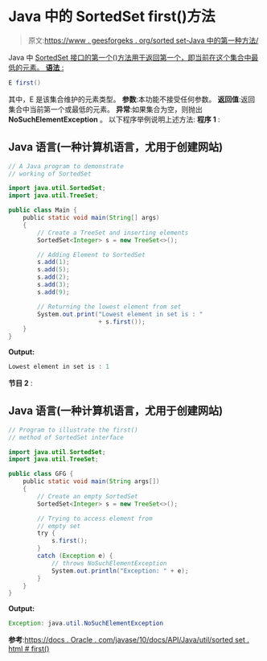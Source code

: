 # Java 中的 SortedSet first()方法

> 原文:[https://www . geesforgeks . org/sorted set-Java 中的第一种方法/](https://www.geeksforgeeks.org/sortedset-first-method-in-java/)

Java 中 [SortedSet 接口的第一个()方法用于返回第一个，即当前在这个集合中最低的元素。
**语法** :](https://www.geeksforgeeks.org/sortedset-java-examples/) 

```java
E first()
```

其中，E 是该集合维护的元素类型。
**参数**:本功能不接受任何参数。
**返回值**:返回集合中当前第一个或最低的元素。
**异常**:如果集合为空，则抛出 **NoSuchElementException** 。
以下程序举例说明上述方法:
**程序 1** :

## Java 语言(一种计算机语言，尤用于创建网站)

```java
// A Java program to demonstrate
// working of SortedSet

import java.util.SortedSet;
import java.util.TreeSet;

public class Main {
    public static void main(String[] args)
    {
        // Create a TreeSet and inserting elements
        SortedSet<Integer> s = new TreeSet<>();

        // Adding Element to SortedSet
        s.add(1);
        s.add(5);
        s.add(2);
        s.add(3);
        s.add(9);

        // Returning the lowest element from set
        System.out.print("Lowest element in set is : "
                         + s.first());
    }
}
```

**Output:** 

```java
Lowest element in set is : 1
```

**节目 2** :

## Java 语言(一种计算机语言，尤用于创建网站)

```java
// Program to illustrate the first()
// method of SortedSet interface

import java.util.SortedSet;
import java.util.TreeSet;

public class GFG {
    public static void main(String args[])
    {
        // Create an empty SortedSet
        SortedSet<Integer> s = new TreeSet<>();

        // Trying to access element from
        // empty set
        try {
            s.first();
        }
        catch (Exception e) {
            // throws NoSuchElementException
            System.out.println("Exception: " + e);
        }
    }
}
```

**Output:** 

```java
Exception: java.util.NoSuchElementException
```

**参考**:[https://docs . Oracle . com/javase/10/docs/API/Java/util/sorted set . html # first()](https://docs.oracle.com/javase/10/docs/api/java/util/SortedSet.html#first())